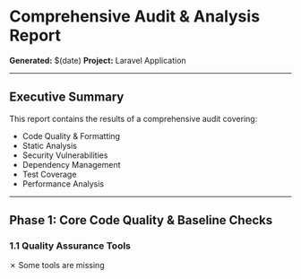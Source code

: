 # Comprehensive Audit & Analysis Report
**Generated:** $(date)
**Project:** Laravel Application

---

## Executive Summary

This report contains the results of a comprehensive audit covering:
- Code Quality & Formatting
- Static Analysis
- Security Vulnerabilities
- Dependency Management
- Test Coverage
- Performance Analysis

---

## Phase 1: Core Code Quality & Baseline Checks

### 1.1 Quality Assurance Tools

✗ Some tools are missing
